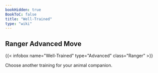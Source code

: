 ```yaml
---
bookHidden: true
BookToC: false
title: "Well-Trained"
type: "wiki"
---
```

## Ranger Advanced Move
{{< infobox name="Well-Trained" type="Advanced" class="Ranger" >}}

Choose another training for your animal companion.